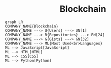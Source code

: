 <h1 align="center">Blockchain</h1>

```mermaid
graph LR
COMPANY_NAME{Blockchain}
COMPANY_NAME ---> U{Users} ---> UN[1]
COMPANY_NAME ---> R{Repositories} ---> RN[24]
COMPANY_NAME ---> G{Gists} ---> GN[32]
COMPANY_NAME ---> ML{Most Used<br>Languages}
ML --> JavaScript[JavaScript]
ML --> HTML[HTML]
ML --> CSS[CSS]
ML --> Python[Python]
```
